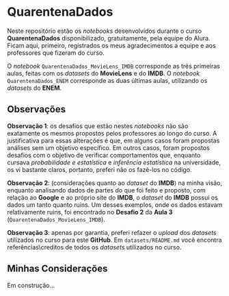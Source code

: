 # QuarentenaDados

Neste repositório estão os *notebooks* desenvolvidos durante o curso **QuarentenaDados** disponibilizado, gratuitamente, pela equipe do Alura. Ficam aqui, primeiro, registrados os meus agradecimentos a equipe e aos professores que fizeram do curso.

O *notebook* `QuarentenaDados_MovieLens_IMDB` corresponde as três primeiras aulas, feitas com os *datasets* do **MovieLens** e do **IMDB**. O *notebook* `QuarentenaDados_ENEM` corresponde as duas últimas aulas, utilizando os *datasets* do **ENEM**.

## Observações

**Observação 1**: os desafios que estão nestes *notebooks* não são exatamente os mesmos propostos pelos professores ao longo do curso. A justificativa para essas alterações é que, em alguns casos foram propostas análises sem um objetivo específico. Em outros casos, foram propostos desafios com o objetivo de verificar comportamentos que, enquanto cursava *probabilidade e estatística* e *inferência estatística* na universidade, os vi bastante claros, portanto, preferi não os fazê-los no código.

**Observação 2**: (considerações quanto ao *dataset* do **IMDB**) na minha visão, enquanto analisando dados de partes do que foi feito e proposto, com relação ao **Google** e ao próprio site do **IMDB**, o *dataset* do **IMDB** possui os dados um tanto quanto ruins. Um desses exemplos, onde os dados estavam relativamente ruins, foi encontrado no **Desafio 2** da **Aula 3** (`QuarentenaDados_MovieLens_IMDB`).

**Observação 3**: apenas por garantia, preferi refazer o *upload* dos *datasets* utilizados no curso para este **GitHub**. Em `datasets/README.md` você encontra referências\creditos de todos os *datasets* utilizados no curso.

## Minhas Considerações

Em construção...